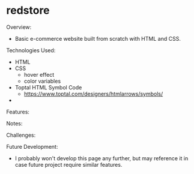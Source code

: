 # redstore

Overview:

- Basic e-commerce website built from scratch with HTML and CSS.

Technologies Used:

- HTML
- CSS
  - hover effect
  - color variables
- Toptal HTML Symbol Code
  - https://www.toptal.com/designers/htmlarrows/symbols/
- 

Features:

Notes:

Challenges:

Future Development:

- I probably won't develop this page any further, but may reference it in case future project require similar features.
